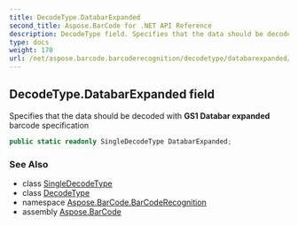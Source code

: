 ```yaml
---
title: DecodeType.DatabarExpanded
second_title: Aspose.BarCode for .NET API Reference
description: DecodeType field. Specifies that the data should be decoded with GS1 Databar expanded barcode specification
type: docs
weight: 170
url: /net/aspose.barcode.barcoderecognition/decodetype/databarexpanded/
---
```

## DecodeType.DatabarExpanded field

Specifies that the data should be decoded with **GS1 Databar expanded** barcode specification

```csharp
public static readonly SingleDecodeType DatabarExpanded;
```

### See Also

* class [SingleDecodeType](../../singledecodetype/)
* class [DecodeType](../)
* namespace [Aspose.BarCode.BarCodeRecognition](../../../aspose.barcode.barcoderecognition/)
* assembly [Aspose.BarCode](../../../)


